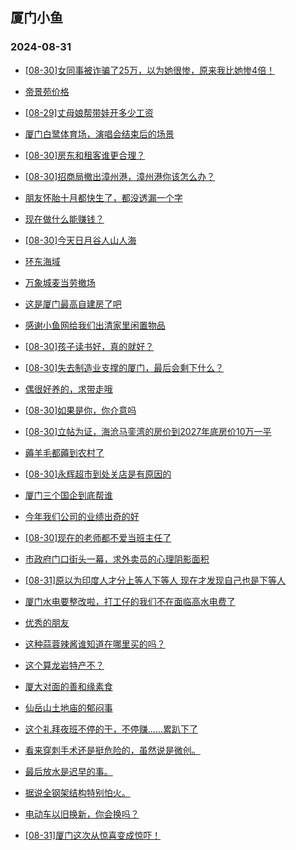 ## 厦门小鱼 
### 2024-08-31

+ [[08-30]女同事被诈骗了25万，以为她很惨，原来我比她惨4倍！](http://bbs.xmfish.com/read-htm-tid-18237877.html)

+ [帝景苑价格](http://bbs.xmfish.com/read-htm-tid-18237840.html)

+ [[08-29]丈母娘帮带娃开多少工资](http://bbs.xmfish.com/read-htm-tid-18237778.html)

+ [厦门白鹭体育场，演唱会结束后的场景](http://bbs.xmfish.com/read-htm-tid-18237878.html)

+ [[08-30]房东和租客谁更合理？](http://bbs.xmfish.com/read-htm-tid-18237831.html)

+ [[08-30]招商局撤出漳州港，漳州港你该怎么办？](http://bbs.xmfish.com/read-htm-tid-18237953.html)

+ [朋友怀胎十月都快生了，都没透漏一个字](http://bbs.xmfish.com/read-htm-tid-18237872.html)

+ [现在做什么能赚钱？](http://bbs.xmfish.com/read-htm-tid-18237869.html)

+ [[08-30]今天日月谷人山人海](http://bbs.xmfish.com/read-htm-tid-18237985.html)

+ [环东海域](http://bbs.xmfish.com/read-htm-tid-18237910.html)

+ [万象城麦当劳撤场](http://bbs.xmfish.com/read-htm-tid-18237870.html)

+ [这是厦门最高自建房了吧](http://bbs.xmfish.com/read-htm-tid-18238008.html)

+ [感谢小鱼网给我们出清家里闲置物品](http://bbs.xmfish.com/read-htm-tid-18237886.html)

+ [[08-30]孩子读书好，真的就好？](http://bbs.xmfish.com/read-htm-tid-18237962.html)

+ [[08-30]失去制造业支撑的厦门，最后会剩下什么？](http://bbs.xmfish.com/read-htm-tid-18237999.html)

+ [偶很好养的，求带走哦](http://bbs.xmfish.com/read-htm-tid-18237971.html)

+ [[08-30]如果是你，你介意吗](http://bbs.xmfish.com/read-htm-tid-18237923.html)

+ [[08-30]立帖为证，海沧马銮湾的房价到2027年底房价10万一平](http://bbs.xmfish.com/read-htm-tid-18237996.html)

+ [薅羊毛都薅到农村了](http://bbs.xmfish.com/read-htm-tid-18238040.html)

+ [[08-30]永辉超市到处关店是有原因的](http://bbs.xmfish.com/read-htm-tid-18238072.html)

+ [厦门三个国企到底帮谁](http://bbs.xmfish.com/read-htm-tid-18238011.html)

+ [今年我们公司的业绩出奇的好](http://bbs.xmfish.com/read-htm-tid-18238017.html)

+ [[08-30]现在的老师都不爱当班主任了](http://bbs.xmfish.com/read-htm-tid-18238061.html)

+ [市政府门口街头一幕，求外卖员的心理阴影面积](http://bbs.xmfish.com/read-htm-tid-18238004.html)

+ [[08-31]原以为印度人才分上等人下等人 现在才发现自己也是下等人](http://bbs.xmfish.com/read-htm-tid-18238123.html)

+ [厦门水电要整改啦，打工仔的我们不在面临高水电费了](http://bbs.xmfish.com/read-htm-tid-18238208.html)

+ [优秀的朋友](http://bbs.xmfish.com/read-htm-tid-18238110.html)

+ [这种蒜蓉辣酱谁知道在哪里买的吗？](http://bbs.xmfish.com/read-htm-tid-18238102.html)

+ [这个算龙岩特产不？](http://bbs.xmfish.com/read-htm-tid-18238077.html)

+ [厦大对面的善和缘素食](http://bbs.xmfish.com/read-htm-tid-18238056.html)

+ [仙岳山土地庙的郁闷事](http://bbs.xmfish.com/read-htm-tid-18238115.html)

+ [这个礼拜夜班不停的干，不停赚……累趴下了](http://bbs.xmfish.com/read-htm-tid-18238131.html)

+ [看来穿刺手术还是挺危险的，虽然说是微创。](http://bbs.xmfish.com/read-htm-tid-18238193.html)

+ [最后放水是迟早的事。](http://bbs.xmfish.com/read-htm-tid-18238171.html)

+ [据说全钢架结构特别怕火。](http://bbs.xmfish.com/read-htm-tid-18238086.html)

+ [电动车以旧换新，你会换吗？](http://bbs.xmfish.com/read-htm-tid-18238121.html)

+ [[08-31]厦门这次从惊喜变成惊吓！](http://bbs.xmfish.com/read-htm-tid-18238331.html)

